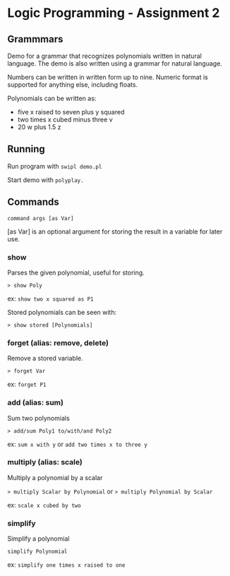 # Logic Programming - Assignment 2

## Grammmars

Demo for a grammar that recognizes polynomials written in natural language.
The demo is also written using a grammar for natural language.

Numbers can be written in written form up to nine. Numeric format is supported for anything else, including floats.

Polynomials can be written as:

- five x raised to seven plus y squared
- two times x cubed minus three v
- 20 w plus 1.5 z

## Running

Run program with `swipl demo.pl`

Start demo with `polyplay.`

## Commands

`command args [as Var]`

[as Var] is an optional argument for storing the result in a variable for later use.

### show

Parses the given polynomial, useful for storing.

`> show Poly`

ex: `show two x squared as P1`

Stored polynomials can be seen with:

`> show stored [Polynomials]`

### forget (alias: remove, delete)

Remove a stored variable.

`> forget Var`

ex: `forget P1`

### add (alias: sum)

Sum two polynomials

`> add/sum Poly1 to/with/and Poly2`

ex: `sum x with y` or `add two times x to three y`

### multiply (alias: scale)

Multiply a polynomial by a scalar

`> multiply Scalar by Polynomial` or `> multiply Polynomial by Scalar`

ex: `scale x cubed by two`

### simplify

Simplify a polynomial

`simplify Polynomial`

ex: `simplify one times x raised to one`